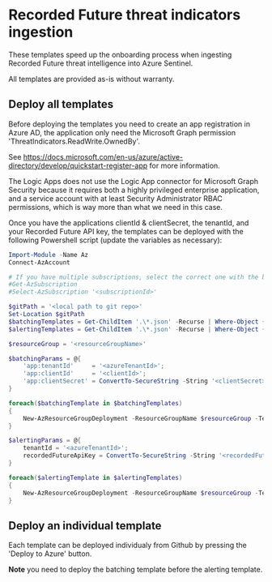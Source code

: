 # Recorded Future threat indicators ingestion
These templates speed up the onboarding process when ingesting Recorded Future threat intelligence into Azure Sentinel.

All templates are provided as-is without warranty.

## Deploy all templates
Before deploying the templates you need to create an app registration in Azure AD, the application only need the Microsoft Graph permission 'ThreatIndicators.ReadWrite.OwnedBy'.

See https://docs.microsoft.com/en-us/azure/active-directory/develop/quickstart-register-app for more information.

The Logic Apps does not use the Logic App connector for Microsoft Graph Security because it requires both a highly privileged enterprise application, and a service account with at least Security Administrator RBAC permissions, which is way more than what we need in this case.

Once you have the applications clientId & clientSecret, the tenantId, and your Recorded Future API key, the templates can be deployed with the following Powershell script (update the variables as necessary):
```Powershell
Import-Module -Name Az
Connect-AzAccount

# If you have multiple subscriptions, select the correct one with the below 2 lines
#Get-AzSubscription
#Select-AzSubscription '<subscriptionId>'

$gitPath = '<local path to git repo>'
Set-Location $gitPath
$batchingTemplates = Get-ChildItem '.\*.json' -Recurse | Where-Object {$_.FullName -like "*Batching*"}
$alertingTemplates = Get-ChildItem '.\*.json' -Recurse | Where-Object {$_.FullName -like "*Alerting*"}

$resourceGroup = '<resourceGroupName>'

$batchingParams = @{
    'app:tenantId'     = '<azureTenantId>';
    'app:clientId'     = '<clientId>';
    'app:clientSecret' = ConvertTo-SecureString -String '<clientSecret>' -AsPlainText -Force
}

foreach($batchingTemplate in $batchingTemplates)
{
    New-AzResourceGroupDeployment -ResourceGroupName $resourceGroup -TemplateFile $batchingTemplate.FullName @batchingParams -Verbose
}

$alertingParams = @{
    tenantId = '<azureTenantId>';
    recordedFutureApiKey = ConvertTo-SecureString -String '<recordedFutureApiKey>' -AsPlainText -Force
}

foreach($alertingTemplate in $alertingTemplates)
{
    New-AzResourceGroupDeployment -ResourceGroupName $resourceGroup -TemplateFile $alertingTemplate.FullName @alertingParams -Verbose
}
```

## Deploy an individual template
Each template can be deployed individualy from Github by pressing the 'Deploy to Azure' button.

**Note** you need to deploy the batching template before the alerting template.
